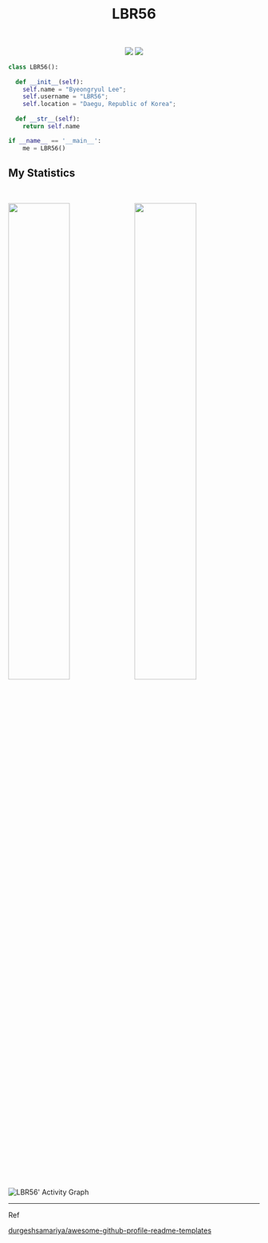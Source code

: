 <h1 align="center">
  <b>LBR56</b>
</h1>

<!-- Test  -->

<br>

<p>
<div align="center">
  <img src="https://img.shields.io/badge/Python-3776AB?style=for-the-badge&logo=python&logoColor=white">
  <img src="https://img.shields.io/badge/GitHub-181717?style=for-the-badge&logo=github&logoColor=white">  
</div>
</p>

```python
class LBR56():
    
  def __init__(self):
    self.name = "Byeongryul Lee";
    self.username = "LBR56";
    self.location = "Daegu, Republic of Korea";
  
  def __str__(self):
    return self.name

if __name__ == '__main__':
    me = LBR56()
```

## My Statistics

<br/>
<p align="left">
  <img width="49.5%" src="https://github-readme-stats.vercel.app/api?username=LBR56&show_icons=true&hide_border=true" />
    <img width="49.5%" src="https://github-readme-streak-stats.herokuapp.com/?user=LBR56&hide_border=true" />
</p>
<br>

![LBR56' Activity Graph](https://activity-graph.herokuapp.com/graph?username=LBR56&custom_title=LBR56%20Trips's%20Contribution%20Graph&theme=gruvbox&&hide_border=true&line=d1a01f&point=c58545)

------

Ref

[durgeshsamariya/awesome-github-profile-readme-templates](https://github.com/durgeshsamariya/awesome-github-profile-readme-templates/tree/master/templates)
